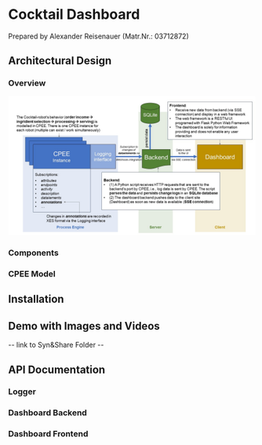 # Cocktail Dashboard

Prepared by Alexander Reisenauer (Matr.Nr.: 03712872)

## Architectural Design

### Overview

![alt text](https://github.com/AlexMR2000/Cocktail_Dashboard/blob/main/docs/Cocktail_Dashboard_ArchitecturalDesign_Overview.jpg)

### Components

### CPEE Model

## Installation

## Demo with Images and Videos 

-- link to Syn&Share Folder --

## API Documentation

### Logger

### Dashboard Backend

### Dashboard Frontend
